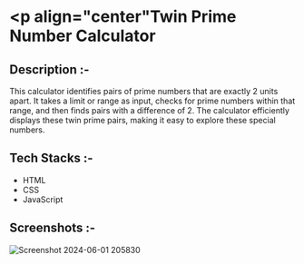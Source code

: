 # <p align="center"Twin Prime Number Calculator</p>

## Description :-

This calculator identifies pairs of prime numbers that are exactly 2 units apart. It takes a limit or range as input, checks for prime numbers within that range, and then finds pairs with a difference of 2. The calculator efficiently displays these twin prime pairs, making it easy to explore these special numbers.

## Tech Stacks :-

- HTML
- CSS
- JavaScript

## Screenshots :-
![Screenshot 2024-06-01 205830](https://github.com/Pujan-sarkar/CalcDiverse/assets/144250917/a4747897-701c-4f83-8f8b-fdac39cac56d)

